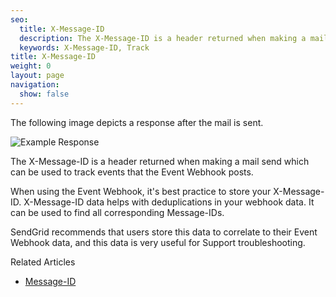 ```yaml
---
seo:
  title: X-Message-ID
  description: The X-Message-ID is a header returned when making a mail send.
  keywords: X-Message-ID, Track
title: X-Message-ID
weight: 0
layout: page
navigation:
  show: false
---
```


The following image depicts a response after the mail is sent.

![]({{root_url}}/images/example_response.png 'Example Response')

The X-Message-ID is a header returned when making a mail send which can be used to track events that the Event Webhook posts.

When using the Event Webhook, it's best practice to store your X-Message-ID. X-Message-ID data helps with deduplications in your webhook data. It can be used to find all corresponding Message-IDs.

SendGrid recommends that users store this data to correlate to their Event Webhook data, and this data is very useful for Support troubleshooting.

Related Articles

* [Message-ID]({{root_url}}/Glossary/message_id.html)
